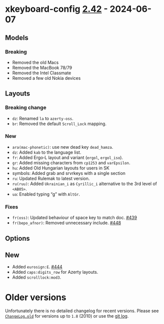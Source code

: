 xkeyboard-config [2.42](https://gitlab.freedesktop.org/xkeyboard-config/xkeyboard-config/-/tree/xkeyboard-config-2.42) - 2024-06-07
===================================================================================================================================

## Models

### Breaking

- Removed the old Macs
- Removed the MacBook 78/79
- Removed the Intel Classmate
- Removed a few old Nokia devices


## Layouts

### Breaking change

- `dz`: Renamed `la` to `azerty-oss`.
- `br`: Removed the default `Scroll_Lock` mapping.

### New

- `ara(mac-phonetic)`: use new dead key `dead_hamza`.
- `dz`: Added `kab` to the language list.
- `fr`: Added Ergo‑L layout and variant (`ergol`, `ergol_iso`).
- `gr`: Added missing characters from `cp1253` and `varEpsilon`.
- `hu`: Added Old Hungarian layouts for users in SK
- symbols: Added grab and srvrkeys with a single section
- `ru`: Updated Rulemak to latest version.
- `ru(ruu)`: Added `Ukrainian_i` as `Cyrillic_i` alternative to the
   3rd level of `<AB05>`.
- `ua`: Enabled typing “g” with `AltGr`.

### Fixes

- `fr(oss)`: Updated behaviour of space key to match doc.
  [#439](https://gitlab.freedesktop.org/xkeyboard-config/xkeyboard-config/-/issues/439)
- `fr(bepo_afnor)`: Removed unnecessary include.
  [#448](https://gitlab.freedesktop.org/xkeyboard-config/xkeyboard-config/-/issues/448)


## Options

## New

- Added `eurosign:E`.
  [#444](https://gitlab.freedesktop.org/xkeyboard-config/xkeyboard-config/-/issues/444)
- Added `caps:digits_row` for Azerty layouts.
- Added `scrolllock:mod3`.


Older versions
==============

Unfortunately there is no detailed changelog for recent versions. Please see
[`ChangeLog.old`](ChangeLog.old) for versions up to `1.8` (2010) or use the
[git log](https://gitlab.freedesktop.org/xkeyboard-config/xkeyboard-config/-/commits/master).
